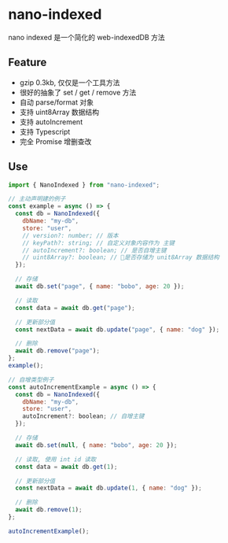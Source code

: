# nano-indexed

nano indexed 是一个简化的 web-indexedDB 方法

## Feature

- gzip 0.3kb, 仅仅是一个工具方法
- 很好的抽象了 set / get / remove 方法
- 自动 parse/format 对象
- 支持 uint8Array 数据结构
- 支持 autoIncrement
- 支持 Typescript
- 完全 Promise 增删查改

## Use

```js
import { NanoIndexed } from "nano-indexed";

// 主动声明建的例子
const example = async () => {
  const db = NanoIndexed({
    dbName: "my-db",
    store: "user",
    // version?: number; // 版本
    // keyPath?: string; // 自定义对象内容作为 主键
    // autoIncrement?: boolean; // 是否自增主键
    // uint8Array?: boolean; // 是否存储为 unit8Array 数据结构
  });

  // 存储
  await db.set("page", { name: "bobo", age: 20 });

  // 读取
  const data = await db.get("page");

  // 更新部分值
  const nextData = await db.update("page", { name: "dog" });

  // 删除
  await db.remove("page");
};
example();

// 自增类型例子
const autoIncrementExample = async () => {
  const db = NanoIndexed({
    dbName: "my-db",
    store: "user",
    autoIncrement?: boolean; // 自增主键
  });

  // 存储
  await db.set(null, { name: "bobo", age: 20 });

  // 读取, 使用 int id 读取
  const data = await db.get(1);

  // 更新部分值
  const nextData = await db.update(1, { name: "dog" });

  // 删除
  await db.remove(1);
};

autoIncrementExample();
```
